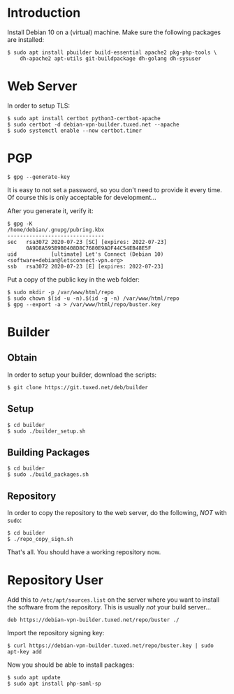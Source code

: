 # Introduction

Install Debian 10 on a (virtual) machine. Make sure the following packages
are installed:

    $ sudo apt install pbuilder build-essential apache2 pkg-php-tools \
        dh-apache2 apt-utils git-buildpackage dh-golang dh-sysuser

# Web Server

In order to setup TLS:

    $ sudo apt install certbot python3-certbot-apache
    $ sudo certbot -d debian-vpn-builder.tuxed.net --apache
    $ sudo systemctl enable --now certbot.timer

# PGP

    $ gpg --generate-key

It is easy to not set a password, so you don't need to provide it every time. 
Of course this is only acceptable for development...

After you generate it, verify it:

    $ gpg -K
    /home/debian/.gnupg/pubring.kbx
    -------------------------------
    sec   rsa3072 2020-07-23 [SC] [expires: 2022-07-23]
          0A9D8A595B9B0408D8C7680E9ADF44C54EB48E5F
    uid           [ultimate] Let's Connect (Debian 10) <software+debian@letsconnect-vpn.org>
    ssb   rsa3072 2020-07-23 [E] [expires: 2022-07-23]

Put a copy of the public key in the web folder:

    $ sudo mkdir -p /var/www/html/repo
    $ sudo chown $(id -u -n).$(id -g -n) /var/www/html/repo
    $ gpg --export -a > /var/www/html/repo/buster.key

# Builder

## Obtain

In order to setup your builder, download the scripts:

    $ git clone https://git.tuxed.net/deb/builder

## Setup

    $ cd builder
    $ sudo ./builder_setup.sh

## Building Packages

    $ cd builder
    $ sudo ./build_packages.sh

## Repository

In order to copy the repository to the web server, do the following, _NOT_ with
`sudo`:

    $ cd builder
    $ ./repo_copy_sign.sh

That's all. You should have a working repository now.

# Repository User

Add this to `/etc/apt/sources.list` on the server where you want to install the
software from the repository. This is usually _not_ your build server...

    deb https://debian-vpn-builder.tuxed.net/repo/buster ./

Import the repository signing key:

    $ curl https://debian-vpn-builder.tuxed.net/repo/buster.key | sudo apt-key add

Now you should be able to install packages:

    $ sudo apt update
    $ sudo apt install php-saml-sp
